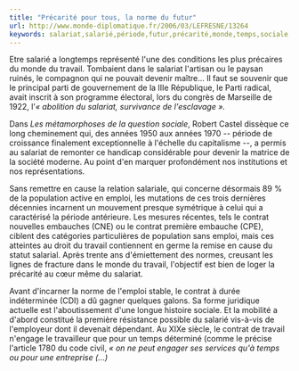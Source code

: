 ```yaml
---
title: "Précarité pour tous, la norme du futur"
url: http://www.monde-diplomatique.fr/2006/03/LEFRESNE/13264
keywords: salariat,salarié,période,futur,précarité,monde,temps,sociale,population,contrat,parti,norme,travail
---
```

Etre salarié a longtemps représenté l'une des conditions les plus précaires du monde du travail. Tombaient dans le salariat l'artisan ou le paysan ruinés, le compagnon qui ne pouvait devenir maître\... Il faut se souvenir que le principal parti de gouvernement de la IIIe République, le Parti radical, avait inscrit à son programme électoral, lors du congrès de Marseille de 1922, l'*« abolition du salariat, survivance de l'esclavage ».*

Dans *Les métamorphoses de la question sociale*, Robert Castel dissèque ce long cheminement qui, des années 1950 aux années 1970 -- période de croissance finalement exceptionnelle à l'échelle du capitalisme --, a permis au salariat de remonter ce handicap considérable pour devenir la matrice de la société moderne. Au point d'en marquer profondément nos institutions et nos représentations.

Sans remettre en cause la relation salariale, qui concerne désormais 89 % de la population active en emploi, les mutations de ces trois dernières décennies incarnent un mouvement presque symétrique à celui qui a caractérisé la période antérieure. Les mesures récentes, tels le contrat nouvelles embauches (CNE) ou le contrat première embauche (CPE), ciblent des catégories particulières de population sans emploi, mais ces atteintes au droit du travail contiennent en germe la remise en cause du statut salarial. Après trente ans d'émiettement des normes, creusant les lignes de fracture dans le monde du travail, l'objectif est bien de loger la précarité au cœur même du salariat.

Avant d'incarner la norme de l'emploi stable, le contrat à durée indéterminée (CDI) a dû gagner quelques galons. Sa forme juridique actuelle est l'aboutissement d'une longue histoire sociale. Et la mobilité a d'abord constitué la première résistance possible du salarié vis-à-vis de l'employeur dont il devenait dépendant. Au XIXe siècle, le contrat de travail n'engage le travailleur que pour un temps déterminé (comme le précise l'article 1780 du code civil, *« on ne peut engager ses services qu'à temps ou pour une entreprise (\...)*
